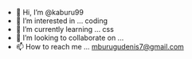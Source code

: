 - 👋 Hi, I’m @kaburu99
- 👀 I’m interested in ... coding
- 🌱 I’m currently learning ... css
- 💞️ I’m looking to collaborate on ...
- 📫 How to reach me ... mburugudenis7@gmail.com

<!---
kaburu99/kaburu99 is a ✨ special ✨ repository because its `README.md` (this file) appears on your GitHub profile.
You can click the Preview link to take a look at your changes.
--->

